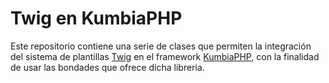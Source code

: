 Twig en KumbiaPHP
===========

Este repositorio contiene una serie de clases que permiten la integración del sistema de plantillas [Twig](http://twig.sensiolabs.org/) en el framework [KumbiaPHP](http://www.kumbiaphp.com/), con la finalidad de usar las bondades que ofrece dicha libreria.
